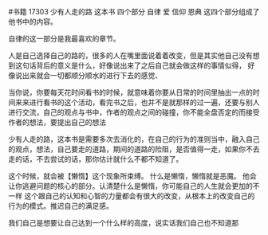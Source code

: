 #书籍
17303 少有人走的路
这本书
四个部分
自律
爱
信仰
恩典
这四个部分组成了他书中的内容。

自律的这一部分是我最喜欢的章节。

人是自己选择自己的路的，很多的人在嘴里面说着着改变，但是其实他自己没有想到这句话背后的意义是什么，好像说出来了之后自己就会做这样的事情似得，
好像说出来就会一切都顺分顺水的进行下去的感觉、

当你说，你要每天花时间看书的时候，就意味着你要从日常的时间里抽出一点的时间来来进行看书的这个活动，看完书之后，也并不是就那样的过一遍，还要与别人进行交流，自己的观点与书中，作者的观点之间的碰撞，你不能全盘否定的而接受作者的想法，要提出自己的想法

少有人走的路，这本书是需要多次去消化的，在自己的行为的准则当中，融入自己的观点，想法，自己要走的道路，期间的道路的险阻，是否值得一走，如果你不去走的话，不去尝试的话，那你估计就什么不都不知道了。



这个时候，就会被【懒惰】这个现象所束缚。
什么是懒惰，懒惰就是恶魔。
他会让你逃避问题的核心的部分。认清楚什么是懒惰，你可能自己的人生就会更加的不一样
这个跟自己的认知和心智的力量都会有很大的改变，从根本上的改变自己的行为的模式。推迟自己的满足感。


我们自己是想要让自己达到一个什么样的高度，说实话我们自己也不知道那






